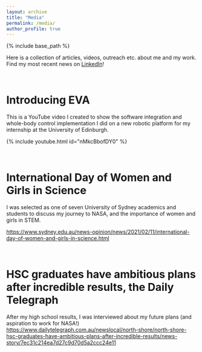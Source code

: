 ```yaml
---
layout: archive
title: "Media"
permalink: /media/
author_profile: true
---
```


{% include base_path %}

Here is a collection of articles, videos, outreach etc. about me and my work. Find my most recent news on [LinkedIn](https://www.linkedin.com/in/ellemiller101/)!

&nbsp;

Introducing EVA
======

This is a YouTube video I created to show the software integration and whole-body control implementation I did on a new robotic platform for my internship at the University of Edinburgh.

{% include youtube.html id="nMkcBbofDY0" %}

&nbsp;

International Day of Women and Girls in Science
======
I was selected as one of seven University of Sydney academics and students to discuss my journey to NASA, and the importance of women and girls in STEM.

https://www.sydney.edu.au/news-opinion/news/2021/02/11/international-day-of-women-and-girls-in-science.html

&nbsp;

HSC graduates have ambitious plans after incredible results, the Daily Telegraph
======
After my high school results, I was interviewed about my future plans (and aspiration to work for NASA!)
https://www.dailytelegraph.com.au/newslocal/north-shore/north-shore-hsc-graduates-have-ambitious-plans-after-incredible-results/news-story/7ec31c214ea7d27c9d70d5a2ccc24e11